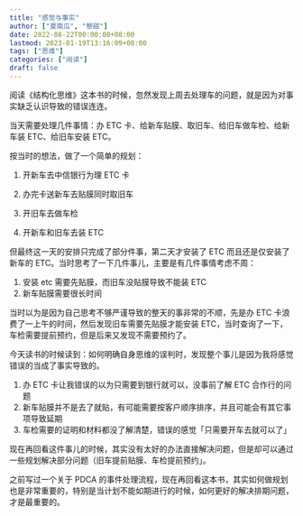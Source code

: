 ```yaml
---
title: "感觉与事实"
author: ["夏南瓜", "黎甜"]
date: 2022-08-22T00:00:00+08:00
lastmod: 2023-01-19T13:16:09+08:00
tags: ["思维"]
categories: ["阅读"]
draft: false
---
```


阅读《结构化思维》这本书的时候，忽然发现上周去处理车的问题，就是因为对事实缺乏认识导致的错误连连。

当天需要处理几件事情：办 ETC 卡、给新车贴膜、取旧车、给旧车做车检、给新车装 ETC、给旧车安装 ETC。

按当时的想法，做了一个简单的规划：

1.  开新车去中信银行为理 ETC 卡

2.  办完卡送新车去贴膜同时取旧车

3.  开旧车去做车检

4.  开新车和旧车去装 ETC

但最终这一天的安排只完成了部分件事，第二天才安装了 ETC 而且还是仅安装了新车的 ETC。当时思考了一下几件事儿，主要是有几件事情考虑不周：

1.  安装 etc 需要先贴膜，而旧车没贴膜导致不能装 ETC
2.  新车贴膜需要很长时间

当时以为是因为自己思考不够严谨导致的整天的事非常的不顺，先是办 ETC 卡浪费了一上午的时间，然后发现旧车需要先贴膜才能安装 ETC，当时查询了一下，车检需要提前预约，但是后来又发现不需要预约了。

今天读书的时候读到：如何明确自身思维的误判时，发现整个事儿是因为我将感觉错误的当成了事实导致的。

1.  办 ETC 卡让我错误的以为只需要到银行就可以，没事前了解 ETC 合作行的问题
2.  新车贴膜并不是去了就贴，有可能需要按客户顺序排序，并且可能会有其它事项导致延期
3.  车检需要的证明和材料都没了解清楚，错误的感觉「只需要开车去就可以了」

现在再回看这件事儿的时候，其实没有太好的办法直接解决问题，但是却可以通过一些规划解决部分问题（旧车提前贴膜、车检提前预约」。

之前写过一个关于 PDCA 的事件处理流程，现在再回看这本书，其实如何做规划也是非常重要的，特别是当计划不能如期进行的时候，如何更好的解决排期问题，才是最重要的。
